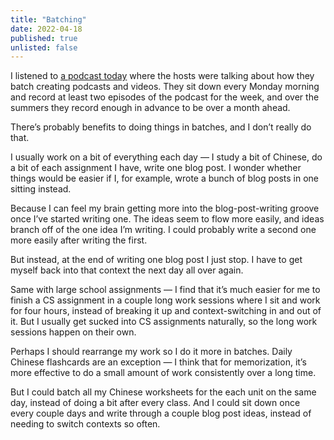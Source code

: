 ```yaml
---
title: "Batching"
date: 2022-04-18
published: true
unlisted: false
---
```


I listened to [a podcast today](https://syntax.fm/show/447/how-to-be-consistent) where the hosts were talking about how they batch creating podcasts and videos. They sit down every Monday morning and record at least two episodes of the podcast for the week, and over the summers they record enough in advance to be over a month ahead.

There’s probably benefits to doing things in batches, and I don’t really do that.

I usually work on a bit of everything each day — I study a bit of Chinese, do a bit of each assignment I have, write one blog post. I wonder whether things would be easier if I, for example, wrote a bunch of blog posts in one sitting instead.

Because I can feel my brain getting more into the blog-post-writing groove once I’ve started writing one. The ideas seem to flow more easily, and ideas branch off of the one idea I’m writing. I could probably write a second one more easily after writing the first.

But instead, at the end of writing one blog post I just stop. I have to get myself back into that context the next day all over again.

Same with large school assignments — I find that it’s much easier for me to finish a CS assignment in a couple long work sessions where I sit and work for four hours, instead of breaking it up and context-switching in and out of it. But I usually get sucked into CS assignments naturally, so the long work sessions happen on their own.

Perhaps I should rearrange my work so I do it more in batches. Daily Chinese flashcards are an exception — I think that for memorization, it’s more effective to do a small amount of work consistently over a long time.

But I could batch all my Chinese worksheets for the each unit on the same day, instead of doing a bit after every class. And I could sit down once every couple days and write through a couple blog post ideas, instead of needing to switch contexts so often.
